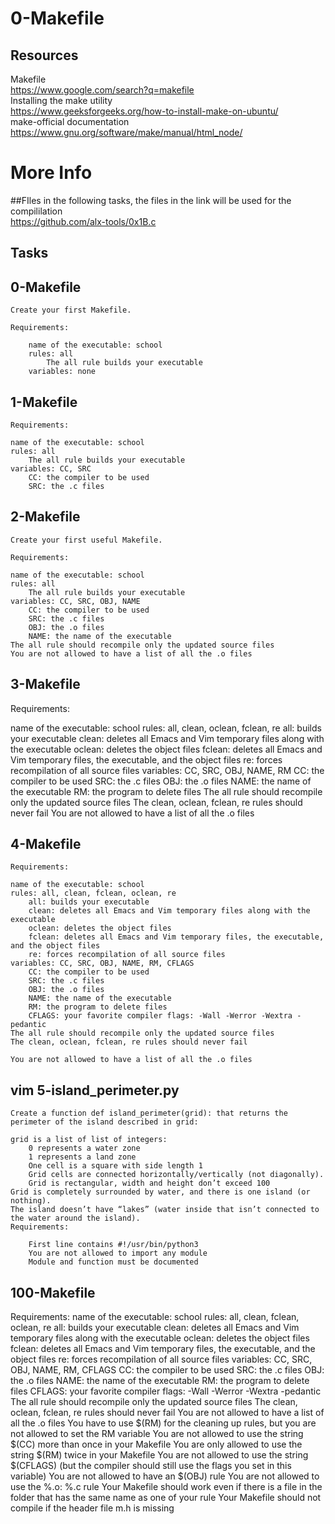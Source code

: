 # 0-Makefile

## Resources
Makefile <br>https://www.google.com/search?q=makefile<br>
Installing the make utility <br>https://www.geeksforgeeks.org/how-to-install-make-on-ubuntu/<br>
make-official documentation <br>https://www.gnu.org/software/make/manual/html_node/<br>

# More Info
##FIles
in the following tasks, the files in the link will be used for the compililation <br>https://github.com/alx-tools/0x1B.c<br>


## Tasks

## 0-Makefile
	
	Create your first Makefile.

	Requirements:

		name of the executable: school
		rules: all
			The all rule builds your executable
		variables: none

## 1-Makefile

	Requirements:

	name of the executable: school
	rules: all
		The all rule builds your executable
	variables: CC, SRC
		CC: the compiler to be used
		SRC: the .c files

## 2-Makefile

	Create your first useful Makefile.

	Requirements:

	name of the executable: school
	rules: all
		The all rule builds your executable
	variables: CC, SRC, OBJ, NAME
		CC: the compiler to be used
		SRC: the .c files
		OBJ: the .o files
		NAME: the name of the executable
	The all rule should recompile only the updated source files
	You are not allowed to have a list of all the .o files

## 3-Makefile

Requirements:

name of the executable: school
rules: all, clean, oclean, fclean, re
	all: builds your executable
	clean: deletes all Emacs and Vim temporary files along with the executable
	oclean: deletes the object files
	fclean: deletes all Emacs and Vim temporary files, the executable, and the object files
	re: forces recompilation of all source files
variables: CC, SRC, OBJ, NAME, RM
	CC: the compiler to be used
	SRC: the .c files
	OBJ: the .o files
	NAME: the name of the executable
	RM: the program to delete files
The all rule should recompile only the updated source files
The clean, oclean, fclean, re rules should never fail
You are not allowed to have a list of all the .o files

## 4-Makefile

	Requirements:

	name of the executable: school
	rules: all, clean, fclean, oclean, re
		all: builds your executable
		clean: deletes all Emacs and Vim temporary files along with the executable
		oclean: deletes the object files
		fclean: deletes all Emacs and Vim temporary files, the executable, and the object files
		re: forces recompilation of all source files
	variables: CC, SRC, OBJ, NAME, RM, CFLAGS
		CC: the compiler to be used
		SRC: the .c files
		OBJ: the .o files
		NAME: the name of the executable
		RM: the program to delete files
		CFLAGS: your favorite compiler flags: -Wall -Werror -Wextra -pedantic
	The all rule should recompile only the updated source files
	The clean, oclean, fclean, re rules should never fail

	You are not allowed to have a list of all the .o files

## vim 5-island_perimeter.py

	Create a function def island_perimeter(grid): that returns the perimeter of the island described in grid:

	grid is a list of list of integers:
		0 represents a water zone
		1 represents a land zone
		One cell is a square with side length 1
		Grid cells are connected horizontally/vertically (not diagonally).
		Grid is rectangular, width and height don’t exceed 100
	Grid is completely surrounded by water, and there is one island (or nothing).
	The island doesn’t have “lakes” (water inside that isn’t connected to the water around the island).
	Requirements:

		First line contains #!/usr/bin/python3
		You are not allowed to import any module
		Module and function must be documented

## 100-Makefile

Requirements:
	name of the executable: school
	rules: all, clean, fclean, oclean, re
		all: builds your executable
		clean: deletes all Emacs and Vim temporary files along with the executable
		oclean: deletes the object files
		fclean: deletes all Emacs and Vim temporary files, the executable, and the object files
		re: forces recompilation of all source files
	variables: CC, SRC, OBJ, NAME, RM, CFLAGS
		CC: the compiler to be used
		SRC: the .c files
		OBJ: the .o files
		NAME: the name of the executable
		RM: the program to delete files
		CFLAGS: your favorite compiler flags: -Wall -Werror -Wextra -pedantic
	The all rule should recompile only the updated source files
	The clean, oclean, fclean, re rules should never fail
	You are not allowed to have a list of all the .o files
	You have to use $(RM) for the cleaning up rules, but you are not allowed to set the RM variable
	You are not allowed to use the string $(CC) more than once in your Makefile
	You are only allowed to use the string $(RM) twice in your Makefile
	You are not allowed to use the string $(CFLAGS) (but the compiler should still use the flags you set in this variable)
	You are not allowed to have an $(OBJ) rule
	You are not allowed to use the %.o: %.c rule
	Your Makefile should work even if there is a file in the folder that has the same name as one of your rule
	Your Makefile should not compile if the header file m.h is missing
